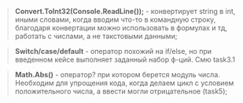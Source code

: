 > **Convert.ToInt32(Console.ReadLine());** -  конвертирует string в int, иными словами, когда вводим что-то в командную строку, благодаря конвертации можно использовать в формулах и тд, работать с числами, а не такстовыми данными;

> **Switch/case/default** - оператор похожий на if/else, но при введенном кейсе выполняет заданный набор ф-ций. Смю task3.1

> **Math.Abs()** - оператор? при котором берется модуль числа. Необходим для упрощения кода, когда делаем цикл с условием положительного числа, а ввести могли отрицательное (task5);